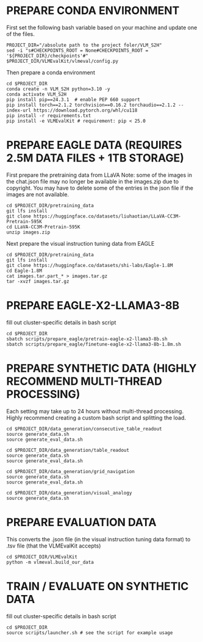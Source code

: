 # PREPARE CONDA ENVIRONMENT
First set the following bash variable based on your machine and update one of the files.
```Shell
PROJECT_DIR="/absolute path to the project foler/VLM_S2H"
sed -i "s#CHECKPOINTS_ROOT = None#CHECKPOINTS_ROOT = '${PROJECT_DIR}/checkpoints'#" $PROJECT_DIR/VLMEvalKit/vlmeval/config.py
```

Then prepare a conda environment 
```Shell
cd $PROJECT_DIR
conda create -n VLM_S2H python=3.10 -y
conda activate VLM_S2H
pip install pip==24.3.1  # enable PEP 660 support 
pip install torch==2.1.2 torchvision==0.16.2 torchaudio==2.1.2 --index-url https://download.pytorch.org/whl/cu118
pip install -r requirements.txt
pip install -e VLMEvalKit # requirement: pip < 25.0
```

# PREPARE EAGLE DATA (REQUIRES 2.5M DATA FILES + 1TB STORAGE)
First prepare the pretraining data from LLaVA
Note: some of the images in the chat.json file may no longer be available in the images.zip due to copyright.
You may have to delete some of the entries in the json file if the images are not available.
```Shell
cd $PROJECT_DIR/pretraining_data
git lfs install
git clone https://huggingface.co/datasets/liuhaotian/LLaVA-CC3M-Pretrain-595K
cd LLaVA-CC3M-Pretrain-595K
unzip images.zip
```

Next prepare the visual instruction tuning data from EAGLE
```Shell
cd $PROJECT_DIR/pretraining_data
git lfs install
git clone https://huggingface.co/datasets/shi-labs/Eagle-1.8M
cd Eagle-1.8M
cat images.tar.part_* > images.tar.gz
tar -xvzf images.tar.gz
```

# PREPARE EAGLE-X2-LLAMA3-8B
fill out cluster-specific details in bash script

```Shell
cd $PROJECT_DIR
sbatch scripts/prepare_eagle/pretrain-eagle-x2-llama3-8b.sh
sbatch scripts/prepare_eagle/finetune-eagle-x2-llama3-8b-1.8m.sh
```

# PREPARE SYNTHETIC DATA (HIGHLY RECOMMEND MULTI-THREAD PROCESSING)
Each setting may take up to 24 hours without multi-thread processing.
Highly recommend creating a custom bash script and splitting the load.

```Shell
cd $PROJECT_DIR/data_generation/consecutive_table_readout
source generate_data.sh
source generate_eval_data.sh
```

```Shell
cd $PROJECT_DIR/data_generation/table_readout
source generate_data.sh
source generate_eval_data.sh
```

```Shell
cd $PROJECT_DIR/data_generation/grid_navigation
source generate_data.sh
source generate_eval_data.sh
```

```Shell
cd $PROJECT_DIR/data_generation/visual_analogy
source generate_data.sh
```

# PREPARE EVALUATION DATA
This converts the .json file (in the visual instruction tuning data format) to .tsv file (that the VLMEvalKit accepts)

```Shell
cd $PROJECT_DIR/VLMEvalKit
python -m vlmeval.build_our_data
```

# TRAIN / EVALUATE ON SYNTHETIC DATA
fill out cluster-specific details in bash script

```Shell
cd $PROJECT_DIR
source scripts/launcher.sh # see the script for example usage
```